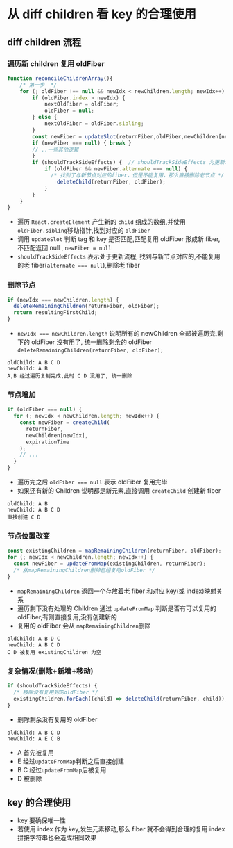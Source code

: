 # 从 diff children 看 key 的合理使用

## diff children 流程

### 遍历新 children 复用 oldFiber

```js
function reconcileChildrenArray(){
    /* 第一步  */
    for (; oldFiber !== null && newIdx < newChildren.length; newIdx++) {
        if (oldFiber.index > newIdx) {
            nextOldFiber = oldFiber;
            oldFiber = null;
        } else {
            nextOldFiber = oldFiber.sibling;
        }
        const newFiber = updateSlot(returnFiber,oldFiber,newChildren[newIdx],expirationTime,);
        if (newFiber === null) { break }
        // ..一些其他逻辑
        }
        if (shouldTrackSideEffects) {  // shouldTrackSideEffects 为更新流程。
            if (oldFiber && newFiber.alternate === null) {
              /* 找到了与新节点对应的fiber，但是不能复用，那么直接删除老节点 */
                deleteChild(returnFiber, oldFiber);
            }
        }
    }
}
```

- 遍历 `React.createElement` 产生新的 `child` 组成的数组,并使用 `oldFiber.sibling`移动指针,找到对应的 `oldFiber`
- 调用 `updateSlot` 判断 tag 和 key 是否匹配,匹配复用 oldFiber 形成新 fiber,不匹配返回 null , `newFiber = null`
- `shouldTrackSideEffects` 表示处于更新流程, 找到与新节点对应的,不能复用的老 fiber(`alternate === null`),删除老 fiber

### 删除节点

```js
if (newIdx === newChildren.length) {
  deleteRemainingChildren(returnFiber, oldFiber);
  return resultingFirstChild;
}
```

- `newIdx === newChildren.length` 说明所有的 newChildren 全部被遍历完,剩下的 oldFiber 没有用了, 统一删除剩余的 oldFiber `deleteRemainingChildren(returnFiber, oldFiber);`

```text
oldChild: A B C D
newChild: A B
A,B 经过遍历复制完成,此时 C D 没用了, 统一删除
```

### 节点增加

```js
if (oldFiber === null) {
  for (; newIdx < newChildren.length; newIdx++) {
    const newFiber = createChild(
      returnFiber,
      newChildren[newIdx],
      expirationTime
    );
    // ...
  }
}
```

- 遍历完之后 `oldFiber === null` 表示 oldFiber 复用完毕
- 如果还有新的 Children 说明都是新元素,直接调用 `createChild` 创建新 fiber

```text
oldChild: A B
newChild: A B C D
直接创建 C D
```

### 节点位置改变

```js
const existingChildren = mapRemainingChildren(returnFiber, oldFiber);
for (; newIdx < newChildren.length; newIdx++) {
  const newFiber = updateFromMap(existingChildren, returnFiber);
  /* 从mapRemainingChildren删掉已经复用oldFiber */
}
```

- `mapRemainingChildren` 返回一个存放着老 fiber 和对应 key(或 index)映射关系
- 遍历剩下没有处理的 Children 通过 `updateFromMap` 判断是否有可以复用的 oldFiber,有则直接复用,没有创建新的
- 复用的 oldFiber 会从 `mapRemainingChildren`删除

```text
oldChild: A B D C
newChild: A B C D
C D 被复用 existingChildren 为空
```

### 复杂情况(删除+新增+移动)

```js
if (shouldTrackSideEffects) {
  /* 移除没有复用到的oldFiber */
  existingChildren.forEach((child) => deleteChild(returnFiber, child));
}
```

- 删除剩余没有复用的 oldFiber

```text
oldChild: A B C D
newChild: A E C B
```

- A 首先被复用
- E 经过`updateFromMap`判断之后直接创建
- B C 经过`updateFromMap`后被复用
- D 被删除

## key 的合理使用

- key 要确保唯一性
- 若使用 index 作为 key,发生元素移动,那么 fiber 就不会得到合理的复用 index 拼接字符串也会造成相同效果
